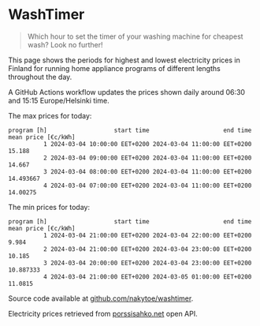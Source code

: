 
# WashTimer

> Which hour to set the timer of your washing machine for cheapest wash? Look no further!

This page shows the periods for highest and lowest electricity prices in Finland 
for running home appliance programs of different lengths throughout the day. 

A GitHub Actions workflow updates the prices shown daily around 06:30 and 15:15 Europe/Helsinki time.

The max prices for today:

	program [h]                   start time                     end time mean price [€c/kWh]
	          1 2024-03-04 10:00:00 EET+0200 2024-03-04 11:00:00 EET+0200              15.188
	          2 2024-03-04 09:00:00 EET+0200 2024-03-04 11:00:00 EET+0200              14.667
	          3 2024-03-04 08:00:00 EET+0200 2024-03-04 11:00:00 EET+0200           14.493667
	          4 2024-03-04 07:00:00 EET+0200 2024-03-04 11:00:00 EET+0200            14.00275

The min prices for today:

	program [h]                   start time                     end time mean price [€c/kWh]
	          1 2024-03-04 21:00:00 EET+0200 2024-03-04 22:00:00 EET+0200               9.984
	          2 2024-03-04 21:00:00 EET+0200 2024-03-04 23:00:00 EET+0200              10.185
	          3 2024-03-04 20:00:00 EET+0200 2024-03-04 23:00:00 EET+0200           10.887333
	          4 2024-03-04 21:00:00 EET+0200 2024-03-05 01:00:00 EET+0200             11.0815


Source code available at [github.com/nakytoe/washtimer](https://github.com/nakytoe/washtimer).

Electricity prices retrieved from [porssisahko.net](https://porssisahko.net/api) open API.
